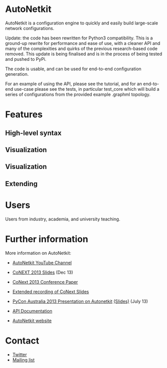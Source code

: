 # AutoNetkit

AutoNetkit is a configuration engine to quickly and easily build large-scale network configurations.

[comment]: <> ([![PyPi version]&#40;https://pypip.in/v/autonetkit/badge.png&#41;]&#40;https://crate.io/packages/autonetkit/&#41;)

Update: the code has been rewritten for Python3 compatibility. This is a ground-up rewrite for performance and ease of use, with a cleaner API and many of the complexities and quirks of the previous research-based code removed.
This update is being finalised and is in the process of being tested and pushed to PyPi.

The code is usable, and can be used for end-to-end configuration generation.

For an example of using the API, please see the tutorial, and for an end-to-end use-case please see the tests, in particular test_core which will build a series of configurations from the provided example .graphml topology.

# Features

## High-level syntax

## Visualization

## Visualization

## Extending

# Users

Users from industry, academia, and university teaching.

# Further information

More information on AutoNetkit:

* [AutoNetkit YouTube Channel](http://www.youtube.com/autonetkit)
* [CoNEXT 2013 Slides](https://db.tt/JkRrU5q5) (Dec 13)
* [CoNext 2013 Conference Paper](http://conferences.sigcomm.org/co-next/2013/program/p235.pdf)
* [Extended recording of CoNext Slides](https://www.youtube.com/watch?v=0W73HLdlwOs)
* [PyCon Australia 2013 Presentation on Autonetkit](http://t.co/H4NWROoAJK) [(Slides)](http://t.co/x0NXLMATEq) (July 13)

* [API Documentation](https://autonetkit.readthedocs.org/)
* [AutoNetkit website](http://www.autonetkit.org)

# Contact

* [Twitter](https://twitter.com/autonetkit)
* [Mailing list](https://groups.google.com/group/autonetkit)

